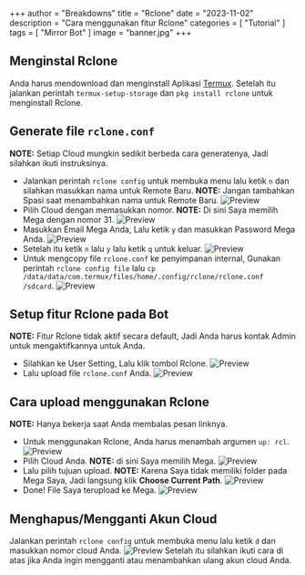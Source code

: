 +++
author = "Breakdowns"
title = "Rclone"
date = "2023-11-02"
description = "Cara menggunakan fitur Rclone"
categories = [
    "Tutorial"
]
tags = [
    "Mirror Bot"
]
image = "banner.jpg"
+++

## Menginstal Rclone
Anda harus mendownload dan menginstall Aplikasi [Termux](https://github.com/termux/termux-app/releases). Setelah itu jalankan perintah `termux-setup-storage` dan `pkg install rclone` untuk menginstall Rclone.

## Generate file `rclone.conf`
**NOTE:** Setiap Cloud mungkin sedikit berbeda cara generatenya, Jadi silahkan ikuti instruksinya.
- Jalankan perintah `rclone config` untuk membuka menu lalu ketik `n` dan silahkan masukkan nama untuk Remote Baru. **NOTE:** Jangan tambahkan Spasi saat menambahkan nama untuk Remote Baru.
![Preview](rclone-config.jpg)
- Pilih Cloud dengan memasukkan nomor. **NOTE:** Di sini Saya memilih Mega dengan nomor 31.
![Preview](choose-rclone-cloud.jpg)
- Masukkan Email Mega Anda, Lalu ketik `y` dan masukkan Password Mega Anda.
![Preview](credential-account.jpg)
- Setelah itu ketik `n` lalu `y` lalu ketik `q` untuk keluar.
![Preview](completed.jpg)
- Untuk mengcopy file `rclone.conf` ke penyimpanan internal, Gunakan perintah `rclone config file` lalu `cp /data/data/com.termux/files/home/.config/rclone/rclone.conf /sdcard`.
![Preview](copy-rclone-file.jpg)

## Setup fitur Rclone pada Bot
**NOTE:** Fitur Rclone tidak aktif secara default, Jadi Anda harus kontak Admin untuk mengaktifkannya untuk Anda.
- Silahkan ke User Setting, Lalu klik tombol Rclone.
![Preview](setup-rclone.jpg)
- Lalu upload file `rclone.conf` Anda.
![Preview](upload-rclone-file.jpg)

## Cara upload menggunakan Rclone
**NOTE:** Hanya bekerja saat Anda membalas pesan linknya.
- Untuk menggunakan Rclone, Anda harus menambah argumen `up: rcl`.
![Preview](command-rclone.jpg)
- Pilih Cloud Anda. **NOTE:** di sini Saya memilih Mega.
![Preview](choose-cloud.jpg)
- Lalu pilih tujuan upload. **NOTE:** Karena Saya tidak memiliki folder pada Mega Saya, Jadi langsung klik **Choose Current Path**.
![Preview](choose-path.jpg)
- Done! File Saya terupload ke Mega.
![Preview](done.jpg)

## Menghapus/Mengganti Akun Cloud
Jalankan perintah `rclone config` untuk membuka menu lalu ketik `d` dan masukkan nomor cloud Anda.
![Preview](change-cloud-account.jpg)
Setelah itu silahkan ikuti cara di atas jika Anda ingin mengganti atau menambahkan ulang akun cloud Anda.
